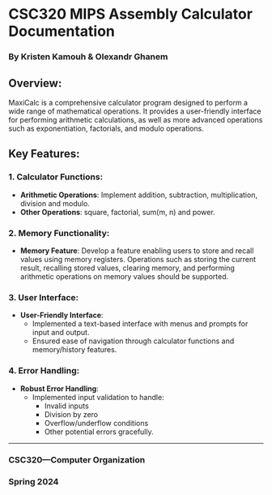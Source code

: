 # CSC320 MIPS Assembly Calculator Documentation

### By Kristen Kamouh & Olexandr Ghanem

## Overview:
MaxiCalc is a comprehensive calculator program designed to perform a wide range of mathematical operations. It provides a user-friendly interface for performing arithmetic calculations, as well as more advanced operations such as exponentiation, factorials, and modulo operations.

## Key Features:

### 1. Calculator Functions:
- **Arithmetic Operations**: Implement addition, subtraction, multiplication, division and modulo.
- **Other Operations**: square, factorial, sum(m, n) and power.

### 2. Memory Functionality:
- **Memory Feature**: Develop a feature enabling users to store and recall values using memory registers. Operations such as storing the current result, recalling stored values, clearing memory, and performing arithmetic operations on memory values should be supported.

### 3. User Interface:
- **User-Friendly Interface**: 
  - Implemented a text-based interface with menus and prompts for input and output.
  - Ensured ease of navigation through calculator functions and memory/history features.

### 4. Error Handling:
- **Robust Error Handling**: 
  - Implemented input validation to handle:
    - Invalid inputs
    - Division by zero
    - Overflow/underflow conditions
    - Other potential errors gracefully.
   
    
---

### CSC320—Computer Organization
### Spring 2024
